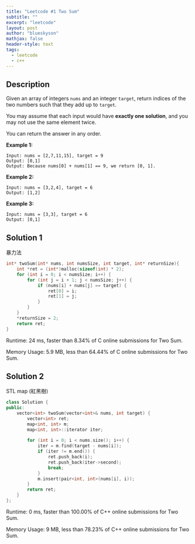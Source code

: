 ```yaml
---
title: "Leetcode #1 Two Sum"
subtitle: ""
excerpt: "leetcode"
layout: post
author: "blueskyson"
mathjax: false
header-style: text
tags:
  - leetcode
  - c++
---
```


## Description

Given an array of integers `nums` and an integer `target`, return indices of the two numbers such that they add up to `target`.

You may assume that each input would have **exactly one solution**, and you may not use the same element twice.

You can return the answer in any order.

**Example 1:**

```non
Input: nums = [2,7,11,15], target = 9
Output: [0,1]
Output: Because nums[0] + nums[1] == 9, we return [0, 1].
```

**Example 2:**

```non
Input: nums = [3,2,4], target = 6
Output: [1,2]
```

**Example 3:**

```non
Input: nums = [3,3], target = 6
Output: [0,1]
```

## Solution 1

暴力法

```c++
int* twoSum(int* nums, int numsSize, int target, int* returnSize){
    int *ret = (int*)malloc(sizeof(int) * 2);
    for (int i = 0; i < numsSize; i++) {
        for (int j = i + 1; j < numsSize; j++) {
            if (nums[i] + nums[j] == target) {
                ret[0] = i;
                ret[1] = j;
            }
        }
    }
    *returnSize = 2;
    return ret;
}
```

Runtime: 24 ms, faster than 8.34% of C online submissions for Two Sum.

Memory Usage: 5.9 MB, less than 64.44% of C online submissions for Two Sum.

## Solution 2

STL map (紅黑樹)

```c++
class Solution {
public:
    vector<int> twoSum(vector<int>& nums, int target) {
        vector<int> ret;
        map<int, int> m;
        map<int, int>::iterator iter;
        
        for (int i = 0; i < nums.size(); i++) {
            iter = m.find(target - nums[i]);
            if (iter != m.end()) {
                ret.push_back(i);
                ret.push_back(iter->second);
                break;
            }
            m.insert(pair<int, int>(nums[i], i));
        }
        return ret;
    }
};
```

Runtime: 0 ms, faster than 100.00% of C++ online submissions for Two Sum.

Memory Usage: 9 MB, less than 78.23% of C++ online submissions for Two Sum.